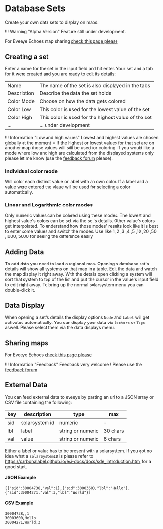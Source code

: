 # Database Sets
Create your own data sets to display on maps.

!!! Warning "Alpha Version"
    Feature still under development.

For Eveeye Echoes map sharing [check this page please](https://eveeye.readthedocs.io/en/latest/data/ee-database-sharing/)
    
## Creating a set
Enter a name for the set in the input field and hit enter. 
Your set and a tab for it were created and you are ready to edit its details:

|  |  |
|--|--|
| Name | The name of the set is also displayed in the tabs |
| Description | Describe the data the set holds |
| Color Mode | Choose on how the data gets colored |
| Color Low | This color is used for the lowest value of the set |
| Color High | This color is used for the highest value of the set |
| ... | ... under development |

!!! Information "Low and high values"
    Lowest and highest values are chosen globally at the moment = If the highest or lowest values for that set are on another map those values will still be used for coloring. If you would like a mode where low and high are calculated from the displayed systems only please let me know (use the [feedback forum](https://feedback.userreport.com/7ab42bbb-8bf8-4955-9573-c0b1213b1ba7/#ideas/popular) please). 

### Individual color mode
Will color each distinct value or label with an own color. If a label and a value were entered the vlaue will be used for selecting a color automatically.

### Linear and Logarithmic color modes
Only numeric values can be colored using these modes. The lowest and highest value's colors can be set via the set's details. Other value's colors get interpolated. To understand how those modes' results look like it is best to enter some values and switch the modes. Use like 1, 2 ,3 ,4 ,5 ,10 ,20 ,50 ,1000, 5000 for seeing the difference easily.

## Adding Data
To add data you need to load a regional map. Opening a database set's details will show all systems on that map in a table. Edit the data and watch the map display it right away. With the details open clicking a system will sort that system to top of the list and put the cursor in the value's input field to edit right away. To bring up the normal solarsystem menu you can double-click it.

## Data Display
When opening a set's details the display options `Node` and `Label` will get activated automatically. You can  display your data via `Sectors` or `Tags` aswell. Please select them via the data displays menu. 

## Sharing maps
For Eveeye Echoes [check this page please](https://eveeye.readthedocs.io/en/latest/data/ee-database-sharing/)

!!! Information "Feedback"
    Feedback very welcome ! Please use the [feedback forum](https://feedback.userreport.com/7ab42bbb-8bf8-4955-9573-c0b1213b1ba7/#ideas/popular)  

## External Data
You can feed external data to eveeye by pasting an url to a JSON array or CSV file containing the following:

| key | description | type | max |
|--|--|--|--|
| sid | solarsystem id | numeric | - |
| lbl| label | string or numeric | 30 chars |
| val| value | string or numeric | 6 chars |

Either a label or value has to be present with a solarsystem.
If you got no idea what a `solarSystemID` is please refer to https://carbonalabel.github.io/esi-docs/docs/sde_introduction.html for a good start.

#### JSON Example

    [{"sid":30004738,"val":1},{"sid":30003600,"lbl":"Hello"},{"sid":30004271,"val":3,"lbl":"World"}]

#### CSV Example

    30004738,,1
    30003600,Hello
    30004271,World,3


<!--stackedit_data:
eyJoaXN0b3J5IjpbLTE1MTYxMzAyMDksLTEwNzYwMTU3OTQsLT
M2ODU2MjE0NSwyMTI1NjcyNTMyLC0zNjg4OTExODMsMjk3OTEx
Nzg1LDUwMjM1NTY2MCw3MzA3Mjk1MjIsNDA5NzUwMCwtMjI1Mj
A1MTUxLDIwMjQ0OTE1NTRdfQ==
-->